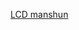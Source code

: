 ---
layout: post
wordpress_id: 537
wordpress_url: http://noesbueno.com/archives/537
date: '2010-03-30 13:33:34 -0500'
date_gmt: '2010-03-30 18:33:34 -0500'
body: |
  <p><a href="http://www.youtube.com/watch?v=kpqdxqoe2F4">LCD manshun</a></p>
---